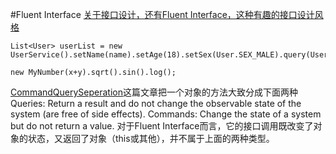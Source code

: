 

#Fluent Interface
[关于接口设计，还有Fluent Interface，这种有趣的接口设计风格](http://www.raychase.net/263)
```
List<User> userList = new UserService().setName(name).setAge(18).setSex(User.SEX_MALE).query(UserService.QUERY_TYPE_NORMAL);

new MyNumber(x+y).sqrt().sin().log();
```

[CommandQuerySeperation](http://martinfowler.com/bliki/CommandQuerySeparation.html)这篇文章把一个对象的方法大致分成下面两种
Queries: Return a result and do not change the observable state of the system (are free of side effects).
Commands: Change the state of a system but do not return a value.
对于Fluent Interface而言，它的接口调用既改变了对象的状态，又返回了对象（this或其他），并不属于上面的两种类型。


